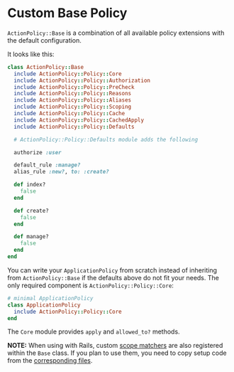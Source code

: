 # Custom Base Policy

`ActionPolicy::Base` is a combination of all available policy extensions with the default configuration.

It looks like this:

```ruby
class ActionPolicy::Base
  include ActionPolicy::Policy::Core
  include ActionPolicy::Policy::Authorization
  include ActionPolicy::Policy::PreCheck
  include ActionPolicy::Policy::Reasons
  include ActionPolicy::Policy::Aliases
  include ActionPolicy::Policy::Scoping
  include ActionPolicy::Policy::Cache
  include ActionPolicy::Policy::CachedApply
  include ActionPolicy::Policy::Defaults

  # ActionPolicy::Policy::Defaults module adds the following

  authorize :user

  default_rule :manage?
  alias_rule :new?, to: :create?

  def index?
    false
  end

  def create?
    false
  end

  def manage?
    false
  end
end
```

You can write your `ApplicationPolicy` from scratch instead of inheriting from `ActionPolicy::Base`
if the defaults above do not fit your needs. The only required component is `ActionPolicy::Policy::Core`:

```ruby
# minimal ApplicationPolicy
class ApplicationPolicy
  include ActionPolicy::Policy::Core
end
```

The `Core` module provides `apply` and `allowed_to?` methods.

**NOTE:** When using with Rails, custom [scope matchers](./scoping.md) are also registered within the `Base` class.
If you plan to use them, you need to copy setup code from the [corresponding files](https://github.com/palkan/action_policy/tree/master/lib/action_policy/rails/scope_matchers).
